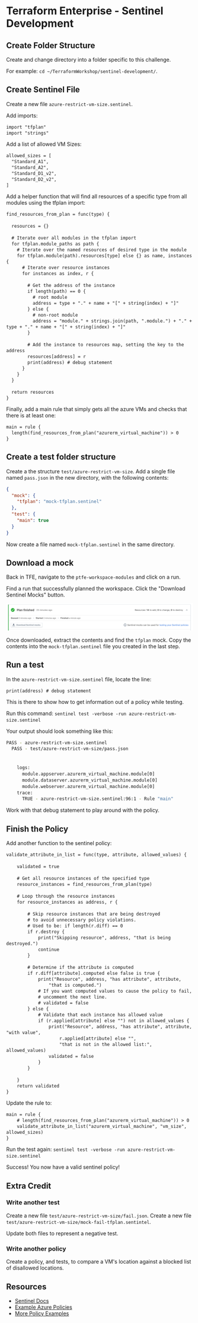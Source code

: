 # Terraform Enterprise - Sentinel Development

## Create Folder Structure

Create and change directory into a folder specific to this challenge.

For example: `cd ~/TerraformWorkshop/sentinel-development/`.

## Create Sentinel File

Create a new file `azure-restrict-vm-size.sentinel`.

Add imports:

```hcl
import "tfplan"
import "strings"
```

Add a list of allowed VM Sizes:

```hcl
allowed_sizes = [
  "Standard_A1",
  "Standard_A2",
  "Standard_D1_v2",
  "Standard_D2_v2",
]
```

Add a helper function that will find all resources of a specific type from all modules using the tfplan import:

```hcl
find_resources_from_plan = func(type) {

  resources = {}

  # Iterate over all modules in the tfplan import
  for tfplan.module_paths as path {
    # Iterate over the named resources of desired type in the module
    for tfplan.module(path).resources[type] else {} as name, instances {
      # Iterate over resource instances
      for instances as index, r {

        # Get the address of the instance
        if length(path) == 0 {
          # root module
          address = type + "." + name + "[" + string(index) + "]"
        } else {
          # non-root module
          address = "module." + strings.join(path, ".module.") + "." + type + "." + name + "[" + string(index) + "]"
        }

        # Add the instance to resources map, setting the key to the address
        resources[address] = r
        print(address) # debug statement
      }
    }
  }

  return resources
}
```

Finally, add a main rule that simply gets all the azure VMs and checks that there is at least one:

```hcl
main = rule {
  length(find_resources_from_plan("azurerm_virtual_machine")) > 0
}
```
## Create a test folder structure

Create a the structure `test/azure-restrict-vm-size`.
Add a single file named `pass.json` in the new directory, with the following contents:

```json
{
  "mock": {
    "tfplan": "mock-tfplan.sentinel"
  },
  "test": {
    "main": true
  }
}
```

Now create a file named `mock-tfplan.sentinel` in the same directory.

## Download a mock

Back in TFE, navigate to the `ptfe-workspace-modules` and click on a run.

Find a run that successfully planned the workspace.
Click the "Download Sentinel Mocks" button.

![](img/sentinel-mocks-download.png)

Once downloaded, extract the contents and find the `tfplan` mock.
Copy the contents into the `mock-tfplan.sentinel` file you created in the last step.

## Run a test

In the `azure-restrict-vm-size.sentinel` file, locate the line:

```hcl
print(address) # debug statement
```

This is there to show how to get information out of a policy while testing.

Run this command: `sentinel test -verbose -run azure-restrict-vm-size.sentinel`

Your output should look something like this:

```sh
PASS - azure-restrict-vm-size.sentinel
  PASS - test/azure-restrict-vm-size/pass.json


    logs:
      module.appserver.azurerm_virtual_machine.module[0]
      module.dataserver.azurerm_virtual_machine.module[0]
      module.webserver.azurerm_virtual_machine.module[0]
    trace:
      TRUE - azure-restrict-vm-size.sentinel:96:1 - Rule "main"
```

Work with that debug statement to play around with the policy.

## Finish the Policy

Add another function to the sentinel policy:

```hcl
validate_attribute_in_list = func(type, attribute, allowed_values) {

	validated = true

	# Get all resource instances of the specified type
	resource_instances = find_resources_from_plan(type)

	# Loop through the resource instances
	for resource_instances as address, r {

		# Skip resource instances that are being destroyed
		# to avoid unnecessary policy violations.
		# Used to be: if length(r.diff) == 0
		if r.destroy {
			print("Skipping resource", address, "that is being destroyed.")
			continue
		}

		# Determine if the attribute is computed
		if r.diff[attribute].computed else false is true {
			print("Resource", address, "has attribute", attribute,
				"that is computed.")
			# If you want computed values to cause the policy to fail,
			# uncomment the next line.
			# validated = false
		} else {
			# Validate that each instance has allowed value
			if (r.applied[attribute] else "") not in allowed_values {
				print("Resource", address, "has attribute", attribute, "with value",
					r.applied[attribute] else "",
					"that is not in the allowed list:", allowed_values)
				validated = false
			}
		}

	}
	return validated
}
```

Update the rule to:

```hcl
main = rule {
	# length(find_resources_from_plan("azurerm_virtual_machine")) > 0
	validate_attribute_in_list("azurerm_virtual_machine", "vm_size", allowed_sizes)
}
```

Run the test again: `sentinel test -verbose -run azure-restrict-vm-size.sentinel`

Success! You now have a valid sentinel policy!

## Extra Credit

### Write another test

Create a new file `test/azure-restrict-vm-size/fail.json`.
Create a new file `test/azure-restrict-vm-size/mock-fail-tfplan.sentintel`.

Update both files to represent a negative test.

### Write another policy

Create a policy, and tests, to compare a VM's location against a blocked list of disallowed locations.

## Resources

- [Sentinel Docs](https://docs.hashicorp.com/sentinel/)
- [Example Azure Policies](https://github.com/hashicorp/terraform-guides/tree/master/governance/second-generation/azure)
- [More Policy Examples](https://github.com/hashicorp/tfe-policies-example)

